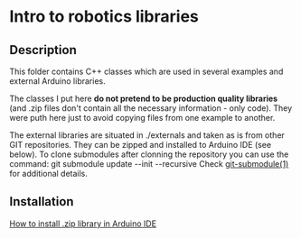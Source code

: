 # Intro to robotics libraries

## Description
This folder contains C++ classes which are used in several examples and external Arduino libraries. 

The classes I put here **do not pretend to be production quality libraries** (and .zip files don't contain 
all the necessary information - only code). They were puth here just to avoid copying files from one example 
to another.

The external libraries are situated in ./externals and taken as is from other GIT repositories. They can be zipped
and installed to Arduino IDE (see below). To clone submodules after clonning the repository you can use the command:
git submodule update --init --recursive
Check [git-submodule(1)](https://www.kernel.org/pub/software/scm/git/docs/git-submodule.html) for additional details.

## Installation
[How to install .zip library in Arduino IDE](https://www.arduino.cc/en/Guide/Libraries#toc4)
